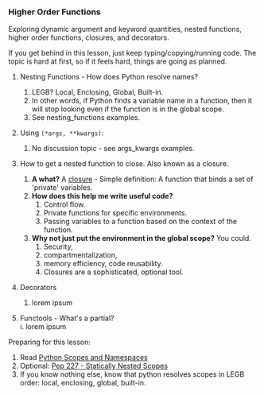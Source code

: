 
### Higher Order Functions

Exploring dynamic argument and keyword quantities, nested functions, higher order functions, closures, and decorators.

If you get behind in this lesson, just keep typing/copying/running code. The topic is hard at first, so if it feels hard, things are going as planned.

1. Nesting Functions - How does Python resolve names?    
    1. LEGB?  Local, Enclosing, Global, Built-in.    
    2. In other words, if Python finds a variable name in a function, then it will stop looking even if the function is in the global scope.    
    3. See nesting_functions examples.    


2. Using `(*args, **kwargs)`:    
    1. No discussion topic - see args_kwargs examples.    


3. How to get a nested function to close. Also known as a closure.    
    1. **A what?** A [closure](http://en.wikipedia.org/wiki/Closure_(computer_programming)) - Simple definition: A function that binds a set of 'private' variables.    
    2. **How does this help me write useful code?**     
        1. Control flow.     
        2. Private functions for specific environments.     
        3. Passing variables to a function based on the context of the function.        
    3. **Why not just put the environment in the global scope?** You could.     
        1. Security,     
        2. compartmentalization,     
        3. memory efficiency, code reusability.      
        4. Closures are a sophisticated, optional tool.    


4. Decorators     
    1. lorem ipsum    


5. Functools - What's a partial?    
    i. lorem ipsum    



Preparing for this lesson:

1. Read [Python Scopes and Namespaces](https://docs.python.org/2/tutorial/classes.html#python-scopes-and-namespaces)     
2. Optional: [Pep 227 - Statically Nested Scopes](http://legacy.python.org/dev/peps/pep-0227/)    
3. If you know nothing else, know that python resolves scopes in LEGB order: local, enclosing, global, built-in.    
